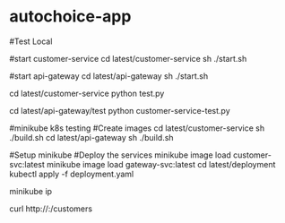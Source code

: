 # autochoice-app

#Test Local

#start customer-service
cd latest/customer-service
sh ./start.sh

#start api-gateway
cd latest/api-gateway
sh ./start.sh

cd latest/customer-service
python test.py

cd latest/api-gateway/test
python customer-service-test.py


#minikube k8s testing
#Create images
cd latest/customer-service
sh ./build.sh
cd latest/api-gateway
sh ./build.sh

#Setup minikube
#Deploy the services
minikube image load customer-svc:latest
minikube image load gateway-svc:latest
cd latest/deployment
kubectl apply -f deployment.yaml

minikube ip

curl http://<minikube ip>:<port-defined-in-the-deployement-file>/customers
